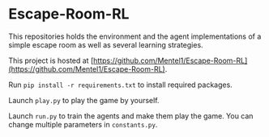 # Escape-Room-RL
This repositories holds the environment and the agent implementations of a simple escape room as well as several learning strategies.

This project is hosted at [https://github.com/Mentel1/Escape-Room-RL](https://github.com/Mentel1/Escape-Room-RL).

Run ```pip install -r requirements.txt``` to install required packages.

Launch `play.py` to play the game by yourself.

Launch `run.py` to train the agents and make them play the game. You can change multiple parameters in `constants.py`.
